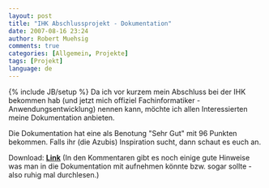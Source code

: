 ```yaml
---
layout: post
title: "IHK Abschlussprojekt - Dokumentation"
date: 2007-08-16 23:24
author: Robert Muehsig
comments: true
categories: [Allgemein, Projekte]
tags: [Projekt]
language: de
---
```

{% include JB/setup %}
Da ich vor kurzem mein Abschluss bei der IHK bekommen hab (und jetzt mich offiziel Fachinformatiker - Anwendungsentwicklung) nennen kann, möchte ich allen Interessierten meine Dokumentation anbieten.

Die Dokumentation hat eine als Benotung "Sehr Gut" mit 96 Punkten bekommen. Falls ihr (die Azubis) Inspiration sucht, dann schaut es euch an.

Download: <b><a href="{{BASE_PATH}}/assets/files/rmu_projektdoku.pdf">Link</a></b> (In den Kommentaren gibt es noch einige gute Hinweise was man in die Dokumentation mit aufnehmen könnte bzw. sogar sollte - also ruhig mal durchlesen.)
